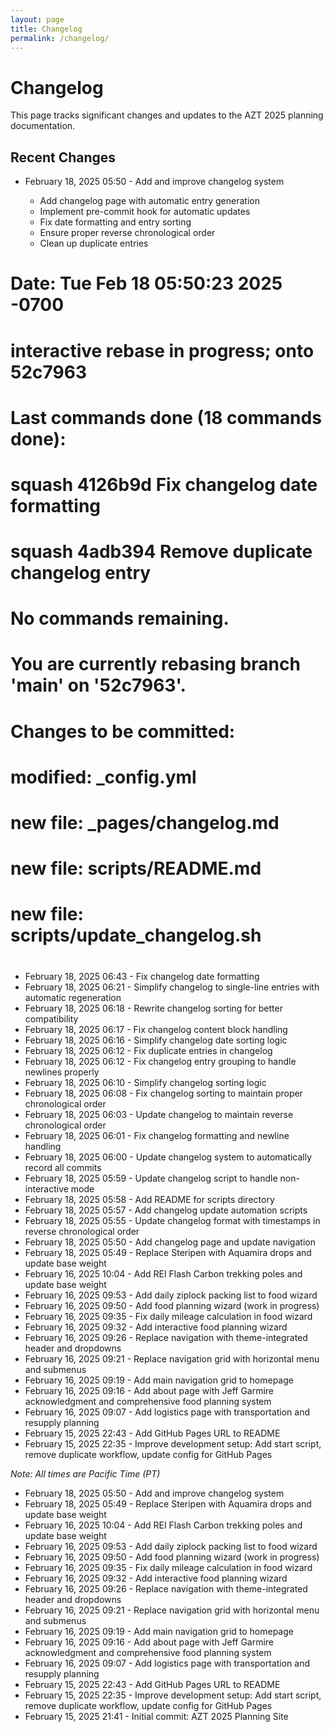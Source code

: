 ```yaml
---
layout: page
title: Changelog
permalink: /changelog/
---
```


# Changelog

This page tracks significant changes and updates to the AZT 2025 planning documentation.

## Recent Changes
- February 18, 2025 05:50 -   Add and improve changelog system
   
   - Add changelog page with automatic entry generation
   - Implement pre-commit hook for automatic updates
   - Fix date formatting and entry sorting
   - Ensure proper reverse chronological order
   - Clean up duplicate entries
# Date:      Tue Feb 18 05:50:23 2025 -0700
#
# interactive rebase in progress; onto 52c7963
# Last commands done (18 commands done):
#    squash 4126b9d Fix changelog date formatting
#    squash 4adb394 Remove duplicate changelog entry
# No commands remaining.
# You are currently rebasing branch 'main' on '52c7963'.
#
# Changes to be committed:
#	modified:   _config.yml
#	new file:   _pages/changelog.md
#	new file:   scripts/README.md
#	new file:   scripts/update_changelog.sh
#
- February 18, 2025 06:43 - Fix changelog date formatting
- February 18, 2025 06:21 - Simplify changelog to single-line entries with automatic regeneration
- February 18, 2025 06:18 - Rewrite changelog sorting for better compatibility
- February 18, 2025 06:17 - Fix changelog content block handling
- February 18, 2025 06:16 - Simplify changelog date sorting logic
- February 18, 2025 06:12 - Fix duplicate entries in changelog
- February 18, 2025 06:12 - Fix changelog entry grouping to handle newlines properly
- February 18, 2025 06:10 - Simplify changelog sorting logic
- February 18, 2025 06:08 - Fix changelog sorting to maintain proper chronological order
- February 18, 2025 06:03 - Update changelog to maintain reverse chronological order
- February 18, 2025 06:01 - Fix changelog formatting and newline handling
- February 18, 2025 06:00 - Update changelog system to automatically record all commits
- February 18, 2025 05:59 - Update changelog script to handle non-interactive mode
- February 18, 2025 05:58 - Add README for scripts directory
- February 18, 2025 05:57 - Add changelog update automation scripts
- February 18, 2025 05:55 - Update changelog format with timestamps in reverse chronological order
- February 18, 2025 05:50 - Add changelog page and update navigation
- February 18, 2025 05:49 - Replace Steripen with Aquamira drops and update base weight
- February 16, 2025 10:04 - Add REI Flash Carbon trekking poles and update base weight
- February 16, 2025 09:53 - Add daily ziplock packing list to food wizard
- February 16, 2025 09:50 - Add food planning wizard (work in progress)
- February 16, 2025 09:35 - Fix daily mileage calculation in food wizard
- February 16, 2025 09:32 - Add interactive food planning wizard
- February 16, 2025 09:26 - Replace navigation with theme-integrated header and dropdowns
- February 16, 2025 09:21 - Replace navigation grid with horizontal menu and submenus
- February 16, 2025 09:19 - Add main navigation grid to homepage
- February 16, 2025 09:16 - Add about page with Jeff Garmire acknowledgment and comprehensive food planning system
- February 16, 2025 09:07 - Add logistics page with transportation and resupply planning
- February 15, 2025 22:43 - Add GitHub Pages URL to README
- February 15, 2025 22:35 - Improve development setup: Add start script, remove duplicate workflow, update config for GitHub Pages

*Note: All times are Pacific Time (PT)*
- February 18, 2025 05:50 -   Add and improve changelog system
- February 18, 2025 05:49 - Replace Steripen with Aquamira drops and update base weight
- February 16, 2025 10:04 - Add REI Flash Carbon trekking poles and update base weight
- February 16, 2025 09:53 - Add daily ziplock packing list to food wizard
- February 16, 2025 09:50 - Add food planning wizard (work in progress)
- February 16, 2025 09:35 - Fix daily mileage calculation in food wizard
- February 16, 2025 09:32 - Add interactive food planning wizard
- February 16, 2025 09:26 - Replace navigation with theme-integrated header and dropdowns
- February 16, 2025 09:21 - Replace navigation grid with horizontal menu and submenus
- February 16, 2025 09:19 - Add main navigation grid to homepage
- February 16, 2025 09:16 - Add about page with Jeff Garmire acknowledgment and comprehensive food planning system
- February 16, 2025 09:07 - Add logistics page with transportation and resupply planning
- February 15, 2025 22:43 - Add GitHub Pages URL to README
- February 15, 2025 22:35 - Improve development setup: Add start script, remove duplicate workflow, update config for GitHub Pages
- February 15, 2025 21:41 - Initial commit: AZT 2025 Planning Site